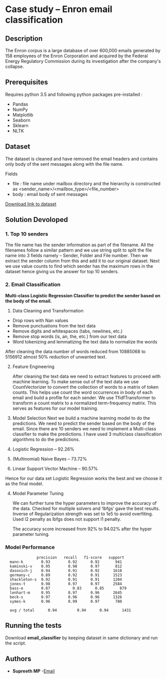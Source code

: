 # Case study – Enron email classification 

## Description
The Enron corpus is a large database of over 600,000 emails generated by 158 employees of the Enron Corporation and acquired by the Federal Energy Regulatory Commission during its investigation after the company's collapse.

## Prerequisites

  Requires python 3.5 and following python packages pre-installed :
* Pandas 
* NumPy
* Matplotlib
* Seaborn
* Sklearn
* NLTK

## Dataset
The dataset is cleaned and have removed the email headers and contains only body of the sent messages along with the file name.

Fields
* file : file name under mailbox directory and the hierarchy is constructed as <sender_name>/<mailbox_type>/<file_number>
* body : email body of sent messages

[Download link to dataset](https://drive.google.com/file/d/1yNMKT2-DoLCZMLlrAdqy6iNWQVCYq1OS/)

## Solution Devoloped

### 1. Top 10 senders
The file name has the sender information as part of the filename. All the filenames follow a similar pattern and we use string split to split the file name into 3 fields namely – Sender, Folder and File number. Then we extract the sender column from this and add it to our original dataset. Next we use value counts to find which sender has the maximum rows in the dataset hence giving us the answer for top 10 senders.


### 2. Email Classification
**Multi-class Logistic Regression Classifier to predict the sender based on the body of the email.**

1. Data Cleaning and Transformation
  * Drop rows with Nan values
  * Remove punctuations from the text data
  * Remove digits and whitespaces (tabs, newlines, etc.)
  * Remove stop words (is, an, the, etc.) from our text data
  * Word tokenizing and lemmatizing the text data to normalize the words
  
  After cleaning the data number of words reduced from 10885068 to 5156912 almost 50% reduction of unwanted text.
  
2. Feature Engineering

    After cleaning the text data we need to extract features to proceed with machine learning. To make sense out of the text data we use     CountVectorizer to convert the collection of words to a matrix of token counts. This helps use count the word occurrences in body of     each email and build a profile for each sender. 
    We use TfidfTransformer to transform a count matrix to a normalized term-frequency matrix. This serves as features for our model         training. 

3. Model Selection
    Next we build a machine learning model to do the predictions. We need to predict the sender based on the body of the email. Since       there are 10 senders we need to implement a Mutli-class classifier to make the predictions. I have used 3 multiclass classification     algorithms to do the predictions. 

1.	Logistic Regression – 92.26%
2.	(Multinomial) Naive Bayes – 73.72%
3.	Linear Support Vector Machine – 90.57%

Hence for our data set Logistic Regression works the best and we choose it as the final model.

4. Model Parameter Tuning

   We can further tune the hyper parameters to improve the accuracy of the data. Checked for multiple solvers and ‘lbfgs’ gave the best    results. Inverse of Regularization strength was set to 1e5 to avoid overfiting. Used l2 penalty as lbfgs does not support l1 penalty. 

   The accuracy score increased from 92% to 94.02% after the hyper parameter tuning. 

### Model Performance

```
              precision	  recall   f1-score   support
  mann-k        0.93       	0.92      0.92       941
  kaminski-v    0.95      	0.98      0.97       812
  dasovich-j    0.94      	0.91      0.92      1618
  germany-c     0.89      	0.92      0.91      1523
  shackleton-s  0.92      	0.91      0.91      1204
  jones-t       0.98      	0.97      0.97      2584
  bass-e        0.87     	  0.83     	0.85       879
  lenhart-m     0.95      	0.97      0.96      2645
  beck-s        0.97      	0.96      0.96      1326
  symes-k       0.96      	0.99      0.97       780
  
  avg / total      0.94      	0.94      0.94      1431
```
## Running the tests

  Download **email_classifier** by keeping dataset in same dictionary and run the script.
  
## Authors

* **Supreeth MP** -[Email](supreeth2812@gmail.com)
